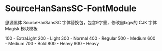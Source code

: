 # SourceHanSansSC-FontModule

思源黑体 SourceHanSansSC 字体替换包，包含9字重，修改自lxgw的 CJK 字体 Magisk 模块模板

100 - ExtraLight
200 - Light
300 - Normal
400 - Regular
500 - Medium
600 - Medium
700 - Bold
800 - Heavy
900 - Heavy
